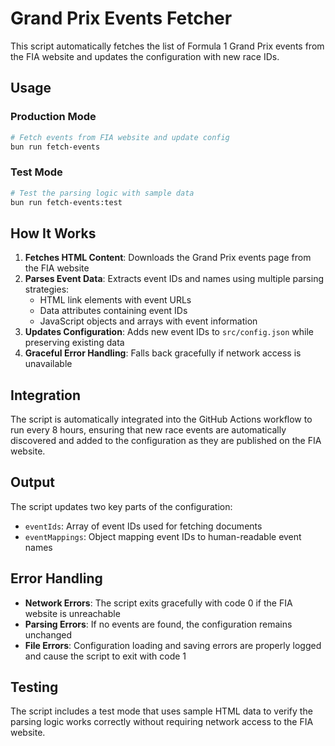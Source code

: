 # Grand Prix Events Fetcher

This script automatically fetches the list of Formula 1 Grand Prix events from the FIA website and updates the configuration with new race IDs.

## Usage

### Production Mode
```bash
# Fetch events from FIA website and update config
bun run fetch-events
```

### Test Mode
```bash
# Test the parsing logic with sample data
bun run fetch-events:test
```

## How It Works

1. **Fetches HTML Content**: Downloads the Grand Prix events page from the FIA website
2. **Parses Event Data**: Extracts event IDs and names using multiple parsing strategies:
   - HTML link elements with event URLs
   - Data attributes containing event IDs
   - JavaScript objects and arrays with event information
3. **Updates Configuration**: Adds new event IDs to `src/config.json` while preserving existing data
4. **Graceful Error Handling**: Falls back gracefully if network access is unavailable

## Integration

The script is automatically integrated into the GitHub Actions workflow to run every 8 hours, ensuring that new race events are automatically discovered and added to the configuration as they are published on the FIA website.

## Output

The script updates two key parts of the configuration:
- `eventIds`: Array of event IDs used for fetching documents
- `eventMappings`: Object mapping event IDs to human-readable event names

## Error Handling

- **Network Errors**: The script exits gracefully with code 0 if the FIA website is unreachable
- **Parsing Errors**: If no events are found, the configuration remains unchanged
- **File Errors**: Configuration loading and saving errors are properly logged and cause the script to exit with code 1

## Testing

The script includes a test mode that uses sample HTML data to verify the parsing logic works correctly without requiring network access to the FIA website.